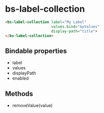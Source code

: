 # bs-label-collection

```html
<bs-label-collection label="My Label"
                     values.bind="myValues"
                     display-path="title">
</bs-label-collection>
```

## Bindable properties

- label
- values
- displayPath
- enabled

## Methods

- removeValue(value)
